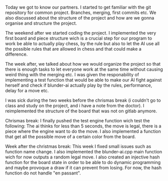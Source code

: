 Today we got to know our partners. I started to get familiar with the git repository for common project. Branches, merging, first commits etc. We also discussed about the structure of the project and how are we gonna organise and structure the project.

The weekend after we started coding the project. I implemented the very first board and piece structure wich is a crucial step for our program to work be able to actually play chess, by the rule but also to let the AI use all the possible rules that are allowed in chess and that could make a difference.

The week after, we talked about how we would organize the project so that there is enough tasks to let everyone work at the same time without causing weird thing with the merging etc. I was given the responability of implementing a test function that would be able to make our AI fight against herself and  check if blunder-ai actually play by the rules, performance, delay for a move etc.

I was sick during the two weeks before the chrismas break (i couldn't go to class and study on the project, and i have a note from the doctor). I reimplemented the structure of the board that was not on gitlab anymore. 

Chrismas break: I finally pushed the test engine function wich test the following: The ai thinks for less than 5 seconds, the move is legal, there is a piece where the engine want to do the move. I also implemented a function that get all the possible move of a certain color from the board.

Week after the christmas break: This week I fixed small issues such as function name change. I also implemented the blunder-ai.cpp main function wich for now outputs a random legal move. I also created an injective hash function for the board state in order to be able to do dynamic programming and maybe provoque a draw if it can prevent from losing. For now, the hash function do not handle "en passant".